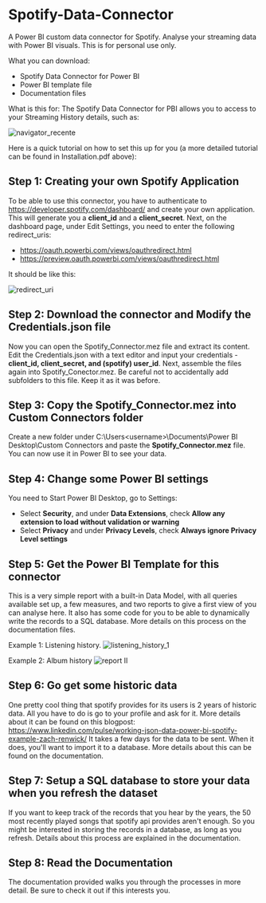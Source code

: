 # Spotify-Data-Connector
A Power BI custom data connector for Spotify.
Analyse your streaming data with Power BI visuals.
This is for personal use only.

What you can download:

- Spotify Data Connector for Power BI
- Power BI template file
- Documentation files

What is this for:
The Spotify Data Connector for PBI allows you to access to your Streaming History details, such as:

![navigator_recente](https://user-images.githubusercontent.com/34665357/97598759-331fa980-19ff-11eb-8514-12ade2c94b98.PNG)


Here is a quick tutorial on how to set this up for you (a more detailed tutorial can be found in Installation.pdf above):

## Step 1: Creating your own Spotify Application
To be able to use this connector, you have to authenticate to https://developer.spotify.com/dashboard/ and create your own application. This will generate you a **client_id** and a **client_secret**. Next, on the dashboard page, under Edit Settings, you need to enter the following redirect_uris:

- https://oauth.powerbi.com/views/oauthredirect.html
- https://preview.oauth.powerbi.com/views/oauthredirect.html

It should be like this:

![redirect_uri](https://user-images.githubusercontent.com/34665357/70648011-1c832f00-1c42-11ea-96cc-017bd348b1ad.png)

## Step 2: Download the connector and Modify the Credentials.json file
Now you can open the Spotify_Connector.mez file and extract its content. Edit the Credentials.json with a text editor and input your credentials - **client_id, client_secret, and (spotify) user_id**.
Next, assemble the files again into Spotify_Conector.mez. Be careful not to accidentally add subfolders to this file. Keep it as it was before.

## Step 3: Copy the Spotify_Connector.mez into Custom Connectors folder
Create a new folder under C:\Users\<username>\Documents\Power BI Desktop\Custom Connectors and paste the **Spotify_Connector.mez** file. You can now use it in Power BI to see your data.

## Step 4: Change some Power BI settings
You need to Start Power BI Desktop, go to Settings:
- Select **Security**, and under **Data Extensions**, check **Allow any extension to load without validation or warning**
- Select **Privacy** and under **Privacy Levels**, check **Always ignore Privacy Level settings**

## Step 5: Get the Power BI Template for this connector
This is a very simple report with a built-in Data Model, with all queries available set up, a few measures, and two reports to give a first view of you can analyse here.
It also has some code for you to be able to dynamically write the records to a SQL database. More details on this process on the documentation files.

Example 1: Listening history.
![listening_history_1](https://user-images.githubusercontent.com/34665357/97619127-bd740780-1a17-11eb-93ca-20f6a4b661e8.PNG)

Example 2: Album history
![report II](https://user-images.githubusercontent.com/34665357/70930684-ac9fea80-202d-11ea-915e-5d2e7f8d8984.png)

## Step 6: Go get some historic data
One pretty cool thing that spotify provides for its users is 2 years of historic data. All you have to do is go to your profile and ask for it. More details about it can be found on this blogpost: https://www.linkedin.com/pulse/working-json-data-power-bi-spotify-example-zach-renwick/
It takes a few days for the data to be sent. When it does, you'll want to import it to a database. More details about this can be found on the documentation. 

## Step 7: Setup a SQL database to store your data when you refresh the dataset
If you want to keep track of the records that you hear by the years, the 50 most recently played songs that spotify api provides aren't enough. So you might be interested in storing the records in a database, as long as you refresh. Details about this process are explained in the documentation.

## Step 8: Read the Documentation
The documentation provided walks you through the processes in more detail. Be sure to check it out if this interests you.
